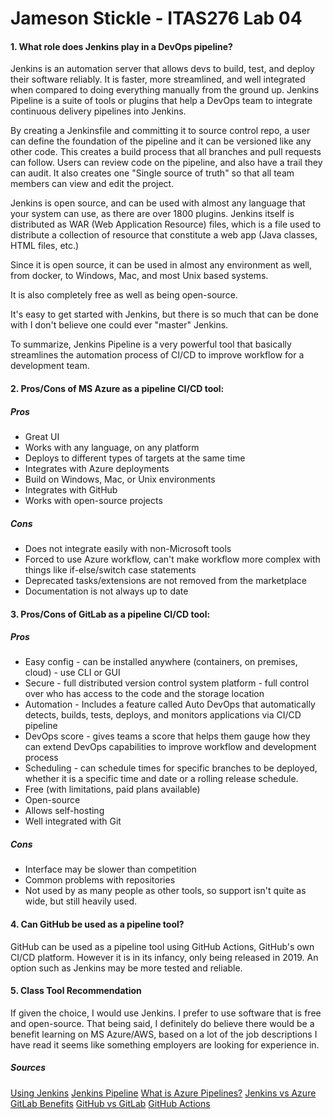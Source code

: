 # Jameson Stickle - ITAS276 Lab 04

#### 1. What role does Jenkins play in a DevOps pipeline?
Jenkins is an automation server that allows devs to build, test, and deploy their software reliably. It is faster, more streamlined, and well integrated when compared to doing everything manually from the ground up. Jenkins Pipeline is a suite of tools or plugins that help a DevOps team to integrate continuous delivery pipelines into Jenkins.

By creating a Jenkinsfile and committing it to source control repo, a user can define the foundation of the pipeline and it can be versioned like any other code.
This creates a build process that all branches and pull requests can follow. Users can review code on the pipeline, and also have a trail they can audit. It also creates one "Single source of truth" so that all team members can view and edit the project.

Jenkins is open source, and can be used with almost any language that your system can use, as there are over 1800 plugins. Jenkins itself is distributed as WAR (Web Application Resource) files, which is a file used to distribute a collection of resource that constitute a web app (Java classes, HTML files, etc.)

Since it is open source, it can be used in almost any environment as well, from docker, to Windows, Mac, and most Unix based systems.

It is also completely free as well as being open-source.

It's easy to get started with Jenkins, but there is so much that can be done with I don't believe one could ever "master" Jenkins.

To summarize, Jenkins Pipeline is a very powerful tool that basically streamlines the automation process of CI/CD to improve workflow for a development team.

#### 2. Pros/Cons of MS Azure as a pipeline CI/CD tool:
##### Pros
- Great UI
- Works with any language, on any platform
- Deploys to different types of targets at the same time
- Integrates with Azure deployments
- Build on Windows, Mac, or Unix environments
- Integrates with GitHub
- Works with open-source projects
##### Cons
- Does not integrate easily with non-Microsoft tools
- Forced to use Azure workflow, can't make workflow more complex with things like if-else/switch case statements
- Deprecated tasks/extensions are not removed from the marketplace
- Documentation is not always up to date
#### 3. Pros/Cons of GitLab as a pipeline CI/CD tool:
##### Pros
- Easy config - can be installed anywhere (containers, on premises, cloud) - use CLI or GUI
- Secure - full distributed version control system platform - full control over who has access to the code and the storage location
- Automation - Includes a feature called Auto DevOps that automatically detects, builds, tests, deploys, and monitors applications via CI/CD pipeline
- DevOps score - gives teams a score that helps them gauge how they can extend DevOps capabilities to improve workflow and development process
- Scheduling - can schedule times for specific branches to be deployed, whether it is a specific time and date or a rolling release schedule.
- Free (with limitations, paid plans available)
- Open-source
- Allows self-hosting
- Well integrated with Git
##### Cons
- Interface may be slower than competition
- Common problems with repositories
- Not used by as many people as other tools, so support isn't quite as wide, but still heavily used.

#### 4. Can GitHub be used as a pipeline tool?
GitHub can be used as a pipeline tool using GitHub Actions, GitHub's own CI/CD platform. However it is in its infancy, only being released in 2019. An option such as Jenkins may be more tested and reliable.
#### 5. Class Tool Recommendation
If given the choice, I would use Jenkins. I prefer to use software that is free and open-source. That being said, I definitely do believe there would be a benefit learning on MS Azure/AWS, based on a lot of the job descriptions I have read it seems like something employers are looking for experience in.

##### Sources
[Using Jenkins](https://www.jenkins.io/doc/book/using/)
[Jenkins Pipeline](https://www.jenkins.io/doc/book/pipeline/)
[What is Azure Pipelines?](https://learn.microsoft.com/en-us/azure/devops/pipelines/get-started/what-is-azure-pipelines?view=azure-devops)
[Jenkins vs Azure](https://yml.co/pros-and-cons-of-jenkins-vs-azure-devops)
[GitLab Benefits](https://www.techtarget.com/searchsoftwarequality/video/5-advantages-of-GitLab-CI-CD-pipelines)
[GitHub vs GitLab](https://blog.desdelinux.net/en/github-vs-gitlab/#Desventajas)
[GitHub Actions](https://docs.github.com/en/actions)